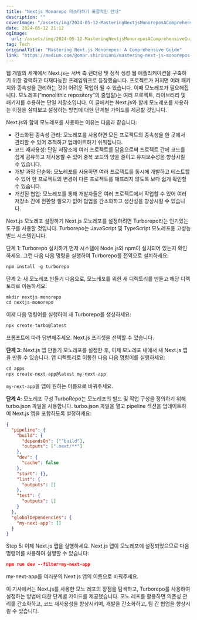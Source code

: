 ```yaml
---
title: "Nextjs Monorepo 마스터하기 포괄적인 안내"
description: ""
coverImage: "/assets/img/2024-05-12-MasteringNextjsMonoreposAComprehensiveGuide_0.png"
date: 2024-05-12 21:12
ogImage: 
  url: /assets/img/2024-05-12-MasteringNextjsMonoreposAComprehensiveGuide_0.png
tag: Tech
originalTitle: "Mastering Next.js Monorepos: A Comprehensive Guide"
link: "https://medium.com/@omar.shiriniani/mastering-next-js-monorepos-a-comprehensive-guide-15f59f5ef615"
---
```



웹 개발의 세계에서 Next.js는 서버 측 렌더링 및 정적 생성 웹 애플리케이션을 구축하기 위한 강력하고 다재다능한 프레임워크로 등장했습니다. 프로젝트가 커지면 여러 패키지와 종속성을 관리하는 것이 어려운 작업이 될 수 있습니다. 이때 모노레포가 필요해집니다. 모노레포(“monolithic repository”의 줄임말)는 여러 프로젝트, 라이브러리 및 패키지를 수용하는 단일 저장소입니다. 이 글에서는 Next.js와 함께 모노레포를 사용하는 이점을 살펴보고 설정하는 방법에 대한 단계별 가이드를 제공할 것입니다.

Next.js와 함께 모노레포를 사용하는 이유는 다음과 같습니다:

- 간소화된 종속성 관리: 모노레포를 사용하면 모든 프로젝트의 종속성을 한 곳에서 관리할 수 있어 추적하고 업데이트하기 쉬워집니다.
- 코드 재사용성: 단일 저장소에 여러 프로젝트를 담음으로써 프로젝트 간에 코드를 쉽게 공유하고 재사용할 수 있어 중복 코드의 양을 줄이고 유지보수성을 향상시킬 수 있습니다.
- 개발 과정 단순화: 모노레포를 사용하면 여러 프로젝트를 동시에 개발하고 테스트할 수 있어 한 프로젝트의 변경이 다른 프로젝트를 깨뜨리지 않도록 보다 쉽게 확인할 수 있습니다.
- 개선된 협업: 모노레포를 통해 개발자들은 여러 프로젝트에서 작업할 수 있어 여러 저장소 간에 전환할 필요가 없어 협업을 간소화하고 생산성을 향상시킬 수 있습니다.



Next.js 모노레포 설정하기
Next.js 모노레포를 설정하려면 Turborepo라는 인기있는 도구를 사용할 것입니다. Turborepo는 JavaScript 및 TypeScript 모노레포용 고성능 빌드 시스템입니다.

단계 1: Turborepo 설치하기
먼저 시스템에 Node.js와 npm이 설치되어 있는지 확인하세요. 그런 다음 다음 명령을 실행하여 Turborepo를 전역으로 설치하세요:

```js
npm install -g turborepo
```

단계 2: 새 모노레포 만들기
다음으로, 모노레포를 위한 새 디렉토리를 만들고 해당 디렉토리로 이동하세요:



```js
mkdir nextjs-monorepo
cd nextjs-monorepo
```

이제 다음 명령어를 실행하여 새 Turborepo를 생성하세요:

```js
npx create-turbo@latest
```

프롬프트에 따라 답변해주세요. Next.js 프리셋을 선택할 수 있습니다.



**단계 3:** Next.js 앱 만들기
모노레포를 설정한 후, 이제 모노레포 내에서 새 Next.js 앱을 만들 수 있습니다. 앱 디렉토리로 이동한 다음 다음 명령어를 실행하세요:

```js
cd apps
npx create-next-app@latest my-next-app
```

`my-next-app`을 앱에 원하는 이름으로 바꿔주세요.

**단계 4:** 모노레포 구성
TurboRepo는 모노레포의 빌드 및 작업 구성을 정의하기 위해 turbo.json 파일을 사용합니다. turbo.json 파일을 열고 pipeline 섹션을 업데이트하여 Next.js 앱을 포함하도록 설정하세요:



```json
{
  "pipeline": {
    "build": {
      "dependsOn": ["^build"],
      "outputs": [".next/**"]
    },
    "dev": {
      "cache": false
    },
    "start": {},
    "lint": {
      "outputs": []
    },
    "test": {
      "outputs": []
    }
  },
  "globalDependencies": {
    "my-next-app": []
  }
}
```

Step 5: 이제 Next.js 앱을 실행하세요. Next.js 앱이 모노레포에 설정되었으므로 다음 명령어를 사용하여 실행할 수 있습니다:

```json
npm run dev --filter=my-next-app
```

my-next-app를 여러분의 Next.js 앱의 이름으로 바꿔주세요.



이 기사에서는 Next.js를 사용한 모노 레포의 장점을 탐색하고, Turborepo를 사용하여 설정하는 방법에 대한 단계별 가이드를 제공했습니다. 모노 레포를 활용하면 의존성 관리를 간소화하고, 코드 재사용성을 향상시키며, 개발을 간소화하고, 팀 간 협업을 향상시킬 수 있습니다.